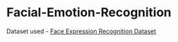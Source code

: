 # Facial-Emotion-Recognition

Dataset used - [Face Expression Recognition Dataset](https://www.kaggle.com/jonathanoheix/face-expression-recognition-dataset)
